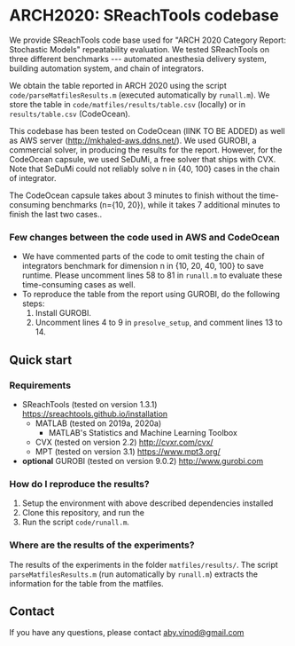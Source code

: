 # ARCH2020: SReachTools codebase

We provide SReachTools code base used for "ARCH 2020 Category Report: Stochastic
Models" repeatability evaluation. We tested SReachTools on three different
benchmarks --- automated anesthesia delivery system, building automation system,
and chain of integrators. 

We obtain the table reported in ARCH 2020 using the script
`code/parseMatfilesResults.m` (executed automatically by `runall.m`). We store
the table in `code/matfiles/results/table.csv` (locally) or in
`results/table.csv` (CodeOcean).

This codebase has been tested on CodeOcean (lINK TO BE ADDED) as well as AWS
server (http://mkhaled-aws.ddns.net/).  We used GUROBI, a commercial solver, in
producing the results for the report. However, for the CodeOcean capsule, we
used SeDuMi, a free solver that ships with CVX.  Note that SeDuMi could not
reliably solve n in {40, 100} cases in the chain of integrator. 

The CodeOcean capsule takes about 3 minutes to finish without the time-consuming
benchmarks (n={10, 20}), while it takes 7 additional minutes to finish the last
two cases..

### Few changes between the code used in AWS and CodeOcean

- We have commented parts of the code to omit testing the chain of integrators
  benchmark for dimension n in {10, 20, 40, 100} to save runtime. Please
  uncomment lines 58 to 81  in `runall.m` to evaluate these time-consuming cases
  as well.
- To reproduce the table from the report using GUROBI, do the following steps:
    1. Install GUROBI.
    1. Uncomment lines 4 to 9 in `presolve_setup`, and comment lines 13 to 14.

## Quick start

### Requirements

- SReachTools (tested on version 1.3.1) https://sreachtools.github.io/installation
    - MATLAB (tested on 2019a, 2020a)
        - MATLAB's Statistics and Machine Learning Toolbox
    - CVX (tested on version 2.2) http://cvxr.com/cvx/
    - MPT (tested on version 3.1) https://www.mpt3.org/
- **optional** GUROBI (tested on version 9.0.2) http://www.gurobi.com

### How do I reproduce the results?

1. Setup the environment with above described dependencies installed
1. Clone this repository, and run the
1. Run the script `code/runall.m`.  

### Where are the results of the experiments?

The results of the experiments in the folder `matfiles/results/`. The script
`parseMatfilesResults.m` (run automatically by `runall.m`) extracts the
information for the table from the matfiles.

## Contact

If you have any questions, please contact aby.vinod@gmail.com
